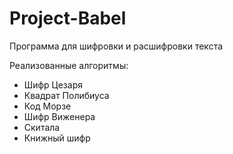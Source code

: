 # Project-Babel
Программа для шифровки и расшифровки текста

Реализованные алгоритмы:
- Шифр Цезаря
- Квадрат Полибиуса
- Код Морзе
- Шифр Виженера
- Скитала
- Книжный шифр
